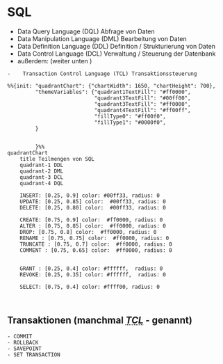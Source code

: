 # SQL 


-    Data Query Language (DQL) Abfrage von Daten
-    Data Manipulation Language (DML) Bearbeitung von Daten
-    Data Definition Language (DDL) Definition / Strukturierung von Daten
-    Data Control Language (DCL)  Verwaltung / Steuerung der Datenbank
-    außerdem: (weiter unten )
    
    -    Transaction Control Language (TCL) Transaktionssteuerung




``` mermaid
%%{init: "quadrantChart": {"chartWidth": 1650, "chartHeight": 700}, 
         "themeVariables": {"quadrant1TextFill": "#ff0000",
                            "quadrant3TextFill": "#00ff00",
                            "quadrant3TextFill": "#ff0000",
                            "quadrant4TextFill": "#ff00ff",
                            "fillType0": "#ff00f0",
                            "fillType1": "#0000f0",
         } 
         
         
         }%%
quadrantChart
    title Teilmengen von SQL
    quadrant-1 DDL 
    quadrant-2 DML
    quadrant-3 DCL
    quadrant-4 DQL
    
    INSERT: [0.25, 0.9] color: #00ff33, radius: 0
    UPDATE: [0.25, 0.85] color:  #00ff33, radius: 0
    DELETE: [0.25, 0.80] color:  #00ff33, radius: 0

    CREATE: [0.75, 0.9] color:  #ff0000, radius: 0
    ALTER : [0.75, 0.85] color:  #ff0000, radius: 0
    DROP: [0.75, 0.8] color:  #ff0000, radius: 0
    RENAME : [0.75, 0.75] color:  #ff0000, radius: 0
    TRUNCATE : [0.75, 0.7] color:  #ff0000, radius: 0
    COMMENT : [0.75, 0.65] color:  #ff0000, radius: 0


    GRANT : [0.25, 0.4] color: #ffffff,  radius: 0
    REVOKE: [0.25, 0.35] color: #ffffff,  radius: 0

    SELECT: [0.75, 0.4] color: #ffff00, radius: 0
    
    

```
## Transaktionen (manchmal <em><abbr title="Transaction Control Language">TCL</em> - </abbr> genannt)
    - COMMIT
    - ROLLBACK
    - SAVEPOINT
    - SET TRANSACTION

 